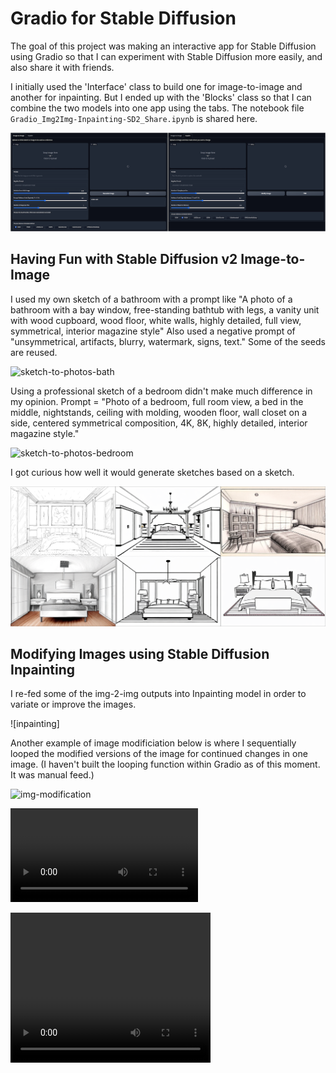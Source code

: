# Gradio for Stable Diffusion

The goal of this project was making an interactive app for Stable Diffusion using Gradio so that I can experiment with Stable Diffusion more easily, and also share it with friends. 

I initially used the 'Interface' class to build one for image-to-image and another for inpainting. But I ended up with the 'Blocks' class so that I can combine the two models into one app using the tabs. The notebook file `Gradio_Img2Img-Inpainting-SD2_Share.ipynb` is shared here. 

![gradio](https://github.com/sooolee/gradio-stable-diffusion/blob/main/images/gradio.png?raw=true)


## Having Fun with Stable Diffusion v2 Image-to-Image

I used my own sketch of a bathroom with a prompt like "A photo of a bathroom with a bay window, free-standing bathtub with legs, a vanity unit with wood cupboard, wood floor, white walls, highly detailed, full view, symmetrical, interior magazine style" Also used a negative prompt of "unsymmetrical, artifacts, blurry, watermark, signs, text." Some of the seeds are reused.

![sketch-to-photos-bath](https://github.com/sooolee/gradio-stable-diffusion/blob/main/images/sketch-to-photos-bath.png?raw=true)

Using a professional sketch of a bedroom didn't make much difference in my opinion. Prompt = "Photo of a bedroom, full room view, a bed in the middle, nightstands, ceiling with molding, wooden floor, wall closet on a side, centered symmetrical composition, 4K, 8K, highly detailed, interior magazine style."

![sketch-to-photos-bedroom](https://github.com/sooolee/gradio-stable-diffusion/blob/main/images/sketch-to-photos-bedroom.png?raw=true)

I got curious how well it would generate sketches based on a sketch. 

![sketch-to-sketch](https://github.com/sooolee/gradio-stable-diffusion/blob/main/images/sketch-to-sketch.png?raw=true)

## Modifying Images using Stable Diffusion Inpainting

I re-fed some of the img-2-img outputs into Inpainting model in order to variate or improve the images. 

![inpainting]

Another example of image modificiation below is where I sequentially looped the modified versions of the image for continued changes in one image. (I haven't built the looping function within Gradio as of this moment. It was manual feed.)


![img-modification](https://drive.google.com/file/d/1r7A3OD22wCzqD8w893uH8YdYzm0cs19s/view?usp=share_link)

![img-modification](https://github.com/sooolee/gradio-stable-diffusion/blob/main/images/img_modification_inpainting.mp4)


<video width="320" height="240" controls>
  <source src="https://github.com/sooolee/gradio-stable-diffusion/blob/main/images/img_modification_inpainting.mp4" type="video/mp4">
</video>